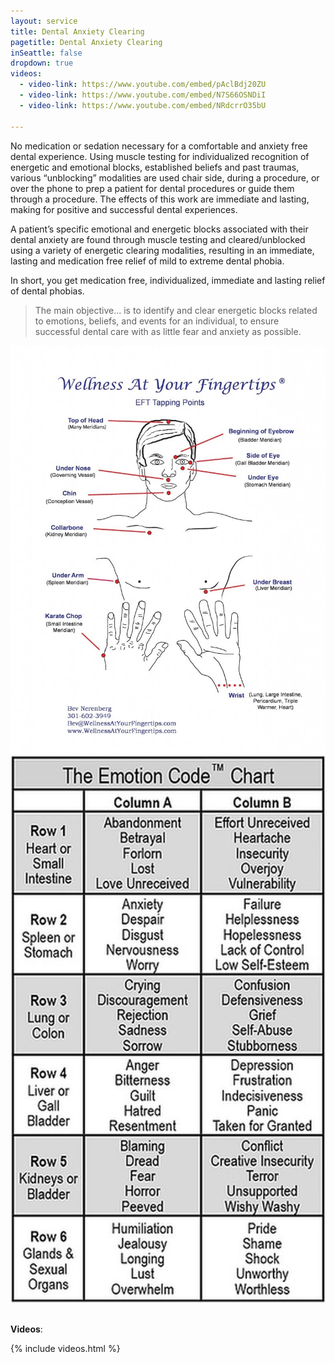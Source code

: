 ```yaml
---
layout: service
title: Dental Anxiety Clearing
pagetitle: Dental Anxiety Clearing
inSeattle: false
dropdown: true
videos:
  - video-link: https://www.youtube.com/embed/pAclBdj20ZU
  - video-link: https://www.youtube.com/embed/N7S66OSNDiI
  - video-link: https://www.youtube.com/embed/NRdcrrO35bU

---
```

No medication or sedation necessary for a comfortable and anxiety free dental experience. Using muscle testing for individualized recognition of energetic and emotional blocks, established beliefs and past traumas, various “unblocking” modalities are used chair side, during a procedure, or over the phone to prep a patient for dental procedures or guide them through a procedure. The effects of this work are immediate and lasting, making for  positive and successful dental experiences.


A patient’s specific emotional and energetic blocks associated with their dental anxiety are found through muscle testing and cleared/unblocked using a variety of energetic clearing modalities, resulting in an immediate, lasting and medication free relief of mild to extreme dental phobia.


In short, you get medication free, individualized, immediate and lasting relief of dental phobias.


<blockquote class="p-3 service-blockquote">The main objective… is to identify and clear energetic blocks related to emotions, beliefs, and events for an individual, to ensure successful dental care with as little fear and anxiety as possible.</blockquote>


<div class="container">
  <div class="row">
    <div class="col-sm">
      <img src="/assets/images/Tapping-Points-10.2.13-1-page-0-791x1024.jpg" class="img-fluid" alt="EFT Tapping points" />
    </div>
    <div class="col-sm">
      <img src="/assets/images/cdc92ad1c07dbccae3c974bccee0430f.jpg" class="img-fluid" alt="The Emotion Code Chart" />
    </div>
  </div>
</div>

<br/>

__Videos__:

{% include videos.html %}